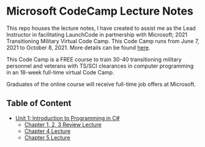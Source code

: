 # Microsoft CodeCamp Lecture Notes
This repo houses the lecture notes, I have created to assist me as the Lead Instructor in facilitating LaunchCode in partnership with Microsoft; 2021 Transitioning Military Virtual Code Camp. This Code Camp runs from June 7, 2021 to October 8, 2021. More details can be found [here](launchcode.org/training/microsoft-codecamp-2021).

This Code Camp is a FREE course to train 30-40 transitioning military personnel and veterans with TS/SCI clearances in computer programming in an 18-week full-time virtual Code Camp.

Graduates of the online course will receive full-time job offers at Microsoft.


## Table of Content
* [Unit 1: Introduction to Programming in C#](https://education.launchcode.org/intro-to-programming-csharp/index.html)
  * [Chapter 1, 2, 3 Review Lecture](./unit-1/chapter-1-2-3-review-lecture.md)
  * [Chapter 4 Lecture](./unit-1/chapter-4-lecture.md)
  * [Chapter 5 Lecture](./unit-1/chapter-5-lecture.md)